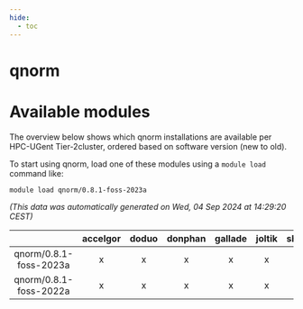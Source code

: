```yaml
---
hide:
  - toc
---
```


qnorm
=====

# Available modules


The overview below shows which qnorm installations are available per HPC-UGent Tier-2cluster, ordered based on software version (new to old).

To start using qnorm, load one of these modules using a `module load` command like:

```shell
module load qnorm/0.8.1-foss-2023a
```

*(This data was automatically generated on Wed, 04 Sep 2024 at 14:29:20 CEST)*  

| |accelgor|doduo|donphan|gallade|joltik|shinx|skitty|
| :---: | :---: | :---: | :---: | :---: | :---: | :---: | :---: |
|qnorm/0.8.1-foss-2023a|x|x|x|x|x|x|x|
|qnorm/0.8.1-foss-2022a|x|x|x|x|x|-|x|
